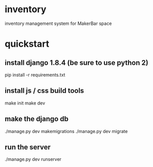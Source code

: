 # inventory
inventory management system for MakerBar space

# quickstart
## install django 1.8.4 (be sure to use python 2)
pip install -r requirements.txt
## install js / css build tools
make init
make dev
## make the django db
./manage.py dev makemigrations
./manage.py dev migrate

## run the server
./manage.py dev runserver
